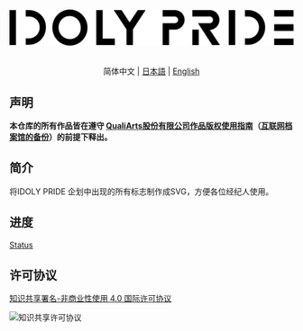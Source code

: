 <h1 align="center">

![IDOLY PRIDE Logo](Logo/idoly-pride-logo-black.svg)

</h1>

<div align="center">

简体中文 | [日本語](README.JA.md) | [English](README.EN.md)

</div>

## 声明
__本仓库的所有作品皆在遵守 [QualiArts股份有限公司作品版权使用指南](https://qualiarts.jp/guideline/)（[互联网档案馆的备份](https://web.archive.org/web/20210804165602/https://qualiarts.jp/guideline)）的前提下释出。__

## 简介
将IDOLY PRIDE 企划中出现的所有标志制作成SVG，方便各位经纪人使用。

## 进度

[Status](Status.md)

## 许可协议

[知识共享署名-非商业性使用 4.0 国际许可协议](http://creativecommons.org/licenses/by-nc/4.0/)

![知识共享许可协议](https://i.creativecommons.org/l/by-nc/4.0/88x31.png)